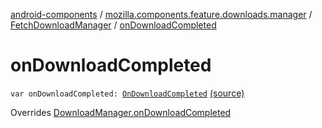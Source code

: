 [android-components](../../index.md) / [mozilla.components.feature.downloads.manager](../index.md) / [FetchDownloadManager](index.md) / [onDownloadCompleted](./on-download-completed.md)

# onDownloadCompleted

`var onDownloadCompleted: `[`OnDownloadCompleted`](../-on-download-completed.md) [(source)](https://github.com/mozilla-mobile/android-components/blob/master/components/feature/downloads/src/main/java/mozilla/components/feature/downloads/manager/FetchDownloadManager.kt#L39)

Overrides [DownloadManager.onDownloadCompleted](../-download-manager/on-download-completed.md)

